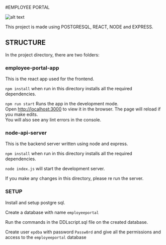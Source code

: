 #EMPLOYEE PORTAL

![alt text](https://)


This project is made using POSTGRESQL, REACT, NODE and EXPRESS.

## STRUCTURE

In the project directory, there are two folders:

### employee-portal-app

This is the react app used for the frontend. 

`npm install` when run in this directory installs all the required dependencies.

`npm run start` Runs the app in the development mode.<br />
Open [http://localhost:3000](http://localhost:3000) to view it in the browser.
The page will reload if you make edits.<br />
You will also see any lint errors in the console.

### node-api-server

This is the backend server written using node and express.

`npm install` when run in this directory installs all the required dependencies.

`node index.js` will start the development server.

If you make any changes in this directory, please re run the server.

### SETUP

Install and setup postgre sql.

Create a database with name `employeeportal`

Run the commands in the DDLscript.sql file on the created database.

Create user `epdba` with password `Passw0rd` and give all the permissions and access to the `employeeportal` database 
